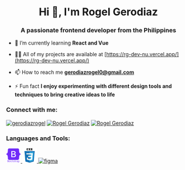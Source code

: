 <h1 align="center">Hi 👋, I'm Rogel Gerodiaz</h1>
<h3 align="center">A passionate frontend developer from the Philippines</h3>

- 🌱 I’m currently learning **React and Vue**

- 👨‍💻 All of my projects are available at [https://rg-dev-nu.vercel.app/](https://rg-dev-nu.vercel.app/)

- 📫 How to reach me **gerodiazrogel0@gmail.com**

- ⚡ Fun fact **I enjoy experimenting with different design tools and techniques to bring creative ideas to life**

<h3 align="left">Connect with me:</h3>
<p align="left">
  <a href="https://twitter.com/gerodiazrogel" target="blank"><img align="center" src="https://raw.githubusercontent.com/rahuldkjain/github-profile-readme-generator/master/src/images/icons/Social/twitter.svg" alt="gerodiazrogel" height="30" width="40" /></a>
  <a href="https://www.linkedin.com/in/rogel-gerodiaz-4732761b6/" target="blank"><img align="center" src="https://raw.githubusercontent.com/rahuldkjain/github-profile-readme-generator/master/src/images/icons/Social/linked-in-alt.svg" alt="Rogel Gerodiaz" height="30" width="40" /></a>
  <a href="https://www.facebook.com/rogel.gerodiaz30/" target="blank"><img align="center" src="https://raw.githubusercontent.com/rahuldkjain/github-profile-readme-generator/master/src/images/icons/Social/facebook.svg" alt="Rogel Gerodiaz" height="30" width="40" /></a>
</p>

<h3 align="left">Languages and Tools:</h3>
<p align="left">
  <a href="https://getbootstrap.com" target="_blank" rel="noreferrer">
    <img src="https://raw.githubusercontent.com/devicons/devicon/master/icons/bootstrap/bootstrap-plain-wordmark.svg" alt="bootstrap" width="40" height="40"/>
  </a>
  <a href="https://www.w3schools.com/css/" target="_blank" rel="noreferrer">
    <img src="https://raw.githubusercontent.com/devicons/devicon/master/icons/css3/css3-original-wordmark.svg" alt="css3" width="40" height="40"/>
  </a>
  <a href="https://www.figma.com/" target="_blank" rel="noreferrer">
    <img src="https://www.vectorlogo.zone/logos/figma/figma-icon.svg" alt="figma" width="40" height="40"/>
  </a>
  <a href="https://git-scm.com/" target="_bla_
